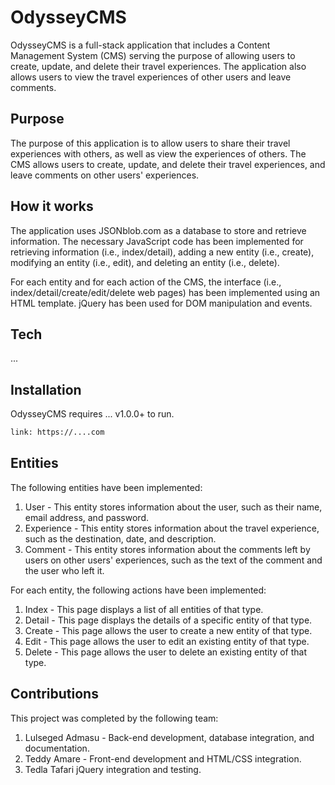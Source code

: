 # OdysseyCMS

OdysseyCMS is a full-stack application that includes a Content Management System (CMS) serving the purpose of allowing users to create, update, and delete their travel experiences. The application also allows users to view the travel experiences of other users and leave comments.

## Purpose

The purpose of this application is to allow users to share their travel experiences with others, as well as view the experiences of others. The CMS allows users to create, update, and delete their travel experiences, and leave comments on other users' experiences.

## How it works

The application uses JSONblob.com as a database to store and retrieve information. The necessary JavaScript code has been implemented for retrieving information (i.e., index/detail), adding a new entity (i.e., create), modifying an entity (i.e., edit), and deleting an entity (i.e., delete).

For each entity and for each action of the CMS, the interface (i.e., index/detail/create/edit/delete web pages) has been implemented using an HTML template. jQuery has been used for DOM manipulation and events.

## Tech
...

## Installation

OdysseyCMS requires ... v1.0.0+ to run.

```sh
link: https://....com
```

## Entities

The following entities have been implemented:

1. User - This entity stores information about the user, such as their name, email address, and password.
2. Experience - This entity stores information about the travel experience, such as the destination, date, and description.
3. Comment - This entity stores information about the comments left by users on other users' experiences, such as the text of the comment and the user who left it.

For each entity, the following actions have been implemented:

1. Index - This page displays a list of all entities of that type.
2. Detail - This page displays the details of a specific entity of that type.
3. Create - This page allows the user to create a new entity of that type.
4. Edit - This page allows the user to edit an existing entity of that type.
5. Delete - This page allows the user to delete an existing entity of that type.

## Contributions

This project was completed by the following team:

1. Lulseged Admasu - Back-end development, database integration, and documentation.
2. Teddy Amare - Front-end development and HTML/CSS integration.
3. Tedla Tafari jQuery integration and testing.
